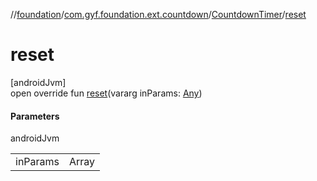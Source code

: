 //[foundation](../../../index.md)/[com.gyf.foundation.ext.countdown](../index.md)/[CountdownTimer](index.md)/[reset](reset.md)

# reset

[androidJvm]\
open override fun [reset](reset.md)(vararg inParams: [Any](https://kotlinlang.org/api/core/kotlin-stdlib/kotlin/-any/index.html))

#### Parameters

androidJvm

| | |
|---|---|
| inParams | Array<out Any> |